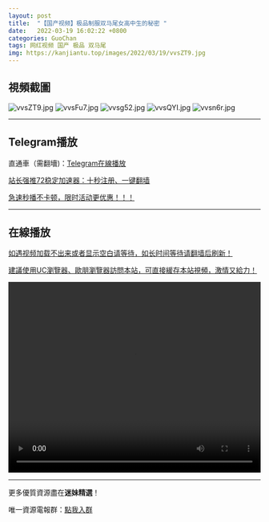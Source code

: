 ```yaml
---
layout: post
title:  "【国产视频】极品制服双马尾女高中生的秘密 "
date:   2022-03-19 16:02:22 +0800
categories: GuoChan
tags: 网红视频 国产 极品 双马尾
img: https://kanjiantu.top/images/2022/03/19/vvsZT9.jpg
---
```



## 視頻截圖

![vvsZT9.jpg](https://kanjiantu.top/images/2022/03/19/vvsZT9.jpg)
![vvsFu7.jpg](https://kanjiantu.top/images/2022/03/19/vvsFu7.jpg)
![vvsg52.jpg](https://kanjiantu.top/images/2022/03/19/vvsg52.jpg)
![vvsQYI.jpg](https://kanjiantu.top/images/2022/03/19/vvsQYI.jpg)
![vvsn6r.jpg](https://kanjiantu.top/images/2022/03/19/vvsn6r.jpg)

* * *
## Telegram播放

直通車（需翻墻)：[Telegram在線播放](https://t.me/mimeijingxuan/235)

<u>站长强推72稳定加速器：[十秒注册、一键翻墙](https://www.mimei.blog/skip/vpn.html) </u>


<u>急速秒播不卡顿，限时活动更优惠！！！</u>
* * *
## 在線播放
<u>如遇视频加载不出来或者显示空白请等待，如长时间等待请翻墙后刷新！</u>

<u>建議使用UC瀏覽器、歐朋瀏覽器訪問本站，可直接緩存本站視頻，激情又給力！</u>
<center><video src="https://cdn.publer.io/uploads/videos/6246f95adb279736bfa80ffb/73246198b61a72a8018df285d89a3292.mp4" width="100%" height="380px" controls="controls"></video></center>

* * *
更多優質資源盡在**迷妹精選**！

唯一資源電報群：[點我入群](https://t.me/mimeijingxuan)


